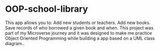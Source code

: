 # OOP-school-library
This app allows you to:  Add new students or teachers. Add new books. Save records of who borrowed a given book and when. This project was part of my Microverse journey and it was designed to make me practice Object Oriented Programming while building a app based on a UML class diagram..
